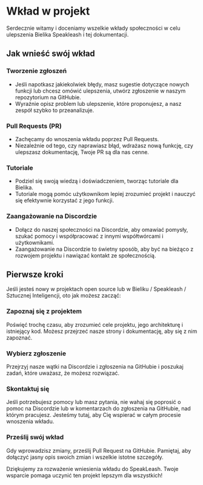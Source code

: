 # Wkład w projekt

Serdecznie witamy i doceniamy wszelkie wkłady społeczności w celu ulepszenia Bielika Speakleash i tej dokumentacji.

## Jak wnieść swój wkład

### Tworzenie zgłoszeń

- Jeśli napotkasz jakiekolwiek błędy, masz sugestie dotyczące nowych funkcji lub chcesz omówić ulepszenia, utwórz zgłoszenie w naszym repozytorium na GitHubie.
- Wyraźnie opisz problem lub ulepszenie, które proponujesz, a nasz zespół szybko to przeanalizuje.

### Pull Requests (PR)

- Zachęcamy do wnoszenia wkładu poprzez Pull Requests.
- Niezależnie od tego, czy naprawiasz błąd, wdrażasz nową funkcję, czy ulepszasz dokumentację, Twoje PR są dla nas cenne.

### Tutoriale

- Podziel się swoją wiedzą i doświadczeniem, tworząc tutoriale dla Bielika.
- Tutoriale mogą pomóc użytkownikom lepiej zrozumieć projekt i nauczyć się efektywnie korzystać z jego funkcji.

### Zaangażowanie na Discordzie

- Dołącz do naszej społeczności na Discordzie, aby omawiać pomysły, szukać pomocy i współpracować z innymi współtwórcami i użytkownikami.
- Zaangażowanie na Discordzie to świetny sposób, aby być na bieżąco z rozwojem projektu i nawiązać kontakt ze społecznością.

## Pierwsze kroki

Jeśli jesteś nowy w projektach open source lub w Bieliku / Speakleash / Sztucznej Inteligencji, oto jak możesz zacząć:

### Zapoznaj się z projektem

Poświęć trochę czasu, aby zrozumieć cele projektu, jego architekturę i istniejący kod. Możesz przejrzeć nasze strony i dokumentację, aby się z nim zapoznać.

### Wybierz zgłoszenie

Przejrzyj nasze wątki na Discordzie i zgłoszenia na GitHubie i poszukaj zadań, które uważasz, że możesz rozwiązać.

### Skontaktuj się

Jeśli potrzebujesz pomocy lub masz pytania, nie wahaj się poprosić o pomoc na Discordzie lub w komentarzach do zgłoszenia na GitHubie, nad którym pracujesz. Jesteśmy tutaj, aby Cię wspierać w całym procesie wnoszenia wkładu.

### Prześlij swój wkład

Gdy wprowadzisz zmiany, prześlij Pull Request na GitHubie. Pamiętaj, aby dołączyć jasny opis swoich zmian i wszelkie istotne szczegóły.

Dziękujemy za rozważenie wniesienia wkładu do SpeakLeash. Twoje wsparcie pomaga uczynić ten projekt lepszym dla wszystkich!